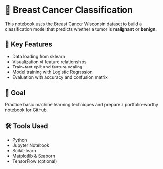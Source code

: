# 🧬 Breast Cancer Classification

This notebook uses the Breast Cancer Wisconsin dataset to build a classification model that predicts whether a tumor is **malignant** or **benign**.

## 📌 Key Features
- Data loading from sklearn
- Visualization of feature relationships
- Train-test split and feature scaling
- Model training with Logistic Regression
- Evaluation with accuracy and confusion matrix

## 🧠 Goal
Practice basic machine learning techniques and prepare a portfolio-worthy notebook for GitHub.

## 🛠️ Tools Used
- Python
- Jupyter Notebook
- Scikit-learn
- Matplotlib & Seaborn
- TensorFlow (optional)
